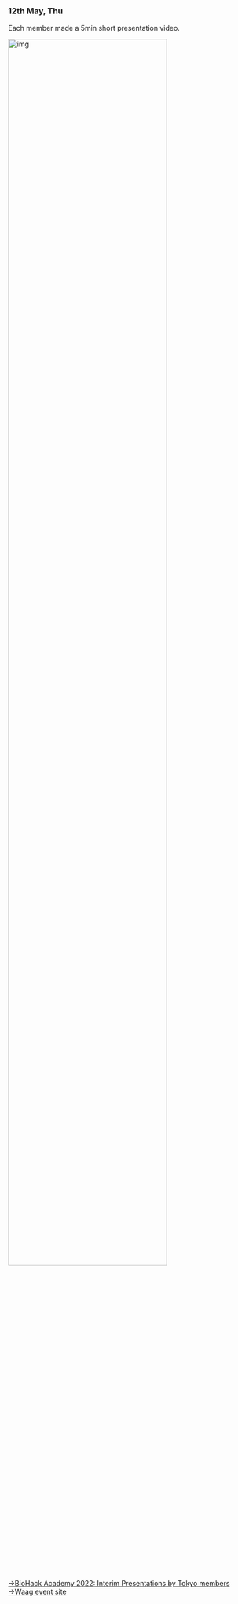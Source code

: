 ###  12th May, Thu<br>
Each member made a 5min short presentation video.<br>

[<img width="80%" alt="img" src="01.jpeg">](https://vimeo.com/showcase/9584496/video/717847806)<br>

[→BioHack Academy 2022: Interim Presentations by Tokyo members](https://vimeo.com/showcase/9584496)<br>
[→Waag event site](https://waag.org/en/article/academy-show-2022-recap-and-moving-forward/)